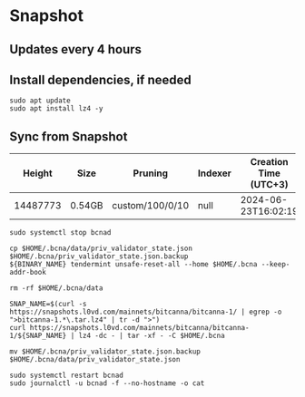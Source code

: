 # Snapshot

## Updates every 4 hours

## Install dependencies, if needed
```
sudo apt update
sudo apt install lz4 -y
```

## Sync from Snapshot
| Height  | Size | Pruning | Indexer | Creation Time (UTC+3) |
| --------- | --------- | --------- | --------- | --------- |
| 14487773  | 0.54GB  | custom/100/0/10 | null | 2024-06-23T16:02:19 |

```
sudo systemctl stop bcnad

cp $HOME/.bcna/data/priv_validator_state.json $HOME/.bcna/priv_validator_state.json.backup
${BINARY_NAME} tendermint unsafe-reset-all --home $HOME/.bcna --keep-addr-book

rm -rf $HOME/.bcna/data 

SNAP_NAME=$(curl -s https://snapshots.l0vd.com/mainnets/bitcanna/bitcanna-1/ | egrep -o ">bitcanna-1.*\.tar.lz4" | tr -d ">")
curl https://snapshots.l0vd.com/mainnets/bitcanna/bitcanna-1/${SNAP_NAME} | lz4 -dc - | tar -xf - -C $HOME/.bcna

mv $HOME/.bcna/priv_validator_state.json.backup $HOME/.bcna/data/priv_validator_state.json

sudo systemctl restart bcnad
sudo journalctl -u bcnad -f --no-hostname -o cat
```